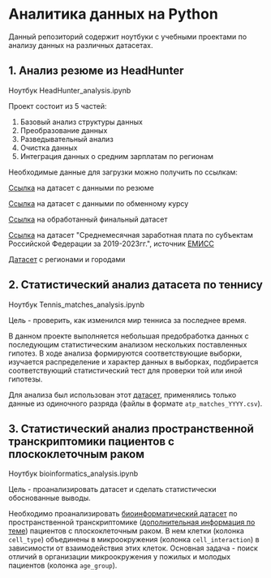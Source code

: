 # Аналитика данных на Python
Данный репозиторий содержит ноутбуки с учебными проектами по анализу данных на различных датасетах. 

## 1. Анализ резюме из HeadHunter 
Ноутбук HeadHunter_analysis.ipynb

Проект состоит из 5 частей:
1. Базовый анализ структуры данных
2. Преобразование данных
3. Разведывательный анализ
4. Очистка данных
5. Интеграция данных о средним зарплатам по регионам

Необходимые данные для загрузки можно получить по ссылкам:

[Ссылка](https://disk.yandex.ru/d/BLS9QE8lenCRsw) на датасет с данными по резюме

[Ссылка](https://disk.yandex.ru/d/R_PiV3Ra8MDqWA) на датасет с данными по обменному курсу

[Ссылка](https://disk.yandex.ru/d/NXE3SqPhW7I_3A) на обработанный финальный датасет

[Ссылка](https://disk.yandex.ru/i/xrxHdzF_o9-2Cw ) на датасет "Среднемесячная заработная плата по субъектам Российской Федерации за 2019-2023гг.", источник [ЕМИСС](https://www.fedstat.ru/indicator/57824)

[Датасет](https://disk.yandex.ru/i/jnzQA_yeFJgmvg) с регионами и городами

## 2. Статистический анализ датасета по теннису
Ноутбук Tennis_matches_analysis.ipynb

Цель - проверить, как изменился мир тенниса за последнее время. 

В данном проекте выполняется небольшая предобработка данных с последующим статистическим анализом нескольких поставленных гипотез. В ходе анализа формируются соответствующие выборки, изучается распределение и характер данных в выборках, подбирается соответствующий статистический тест для проверки той или иной гипотезы. 

Для анализа был использован этот [датасет](https://github.com/JeffSackmann/tennis_atp), применялись только данные из одиночного разряда (файлы в формате ```atp_matches_YYYY.csv```). 

## 3. Статистический анализ пространственной транскриптомики пациентов с плоскоклеточным раком

Ноутбук bioinformatics_analysis.ipynb

Цель - проанализировать датасет и сделать статистически обоснованные выводы.

Необходимо проанализировать [биоинформатический датасет](https://lms.skillfactory.ru/asset-v1:SkillFactory+MFTIBIO+SEP2023+type@asset+block@community_dataset.csv) по пространственной транскриптомике ([дополнительная информация по теме](https://institut-curie.org/popin/spatial-omics)) пациентов с плоскоклеточным раком. В нем клетки (колонка ```cell_type```) объединены в микроокружения (колонка ```cell_interaction```) в зависимости от взаимодействия этих клеток. Основная задача - поиск отличий в организации микроокружения у пожилых и молодых пациентов (колонка ```age_group```).
